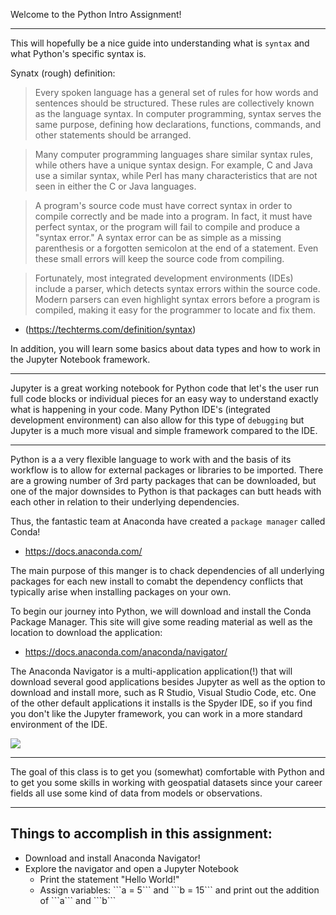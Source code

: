 Welcome to the Python Intro Assignment!

---

This will hopefully be a nice guide into understanding what is ```syntax``` and what Python's specific syntax is.

Synatx (rough) definition:

> Every spoken language has a general set of rules for how words and sentences should be structured. These rules are collectively known as the language syntax. In computer programming, syntax serves the same purpose, defining how declarations, functions, commands, and other statements should be arranged.

> Many computer programming languages share similar syntax rules, while others have a unique syntax design. For example, C and Java use a similar syntax, while Perl has many characteristics that are not seen in either the C or Java languages.

> A program's source code must have correct syntax in order to compile correctly and be made into a program. In fact, it must have perfect syntax, or the program will fail to compile and produce a "syntax error." A syntax error can be as simple as a missing parenthesis or a forgotten semicolon at the end of a statement. Even these small errors will keep the source code from compiling.

> Fortunately, most integrated development environments (IDEs) include a parser, which detects syntax errors within the source code. Modern parsers can even highlight syntax errors before a program is compiled, making it easy for the programmer to locate and fix them.

* (https://techterms.com/definition/syntax)

In addition, you will learn some basics about data types and how to work in the Jupyter Notebook framework.

---

Jupyter is a great working notebook for Python code that let's the user run full code blocks or individual pieces for an easy way to understand exactly what is happening in your code. Many Python IDE's (integrated development environment) can also allow for this type of ```debugging``` but Jupyter is a much more visual and simple framework compared to the IDE.

---

Python is a a very flexible language to work with and the basis of its workflow is to allow for external packages or libraries to be imported. There are a growing number of 3rd party packages that can be downloaded, but one of the major downsides to Python is that packages can butt heads with each other in relation to their underlying dependencies.

Thus, the fantastic team at Anaconda have created a ```package manager``` called Conda!

* https://docs.anaconda.com/

The main purpose of this manger is to chack dependencies of all underlying packages for each new install to comabt the dependency conflicts that typically arise when installing packages on your own.

To begin our journey into Python, we will download and install the Conda Package Manager. This site will give some reading material as well as the location to download the application:

* https://docs.anaconda.com/anaconda/navigator/

The Anaconda Navigator is a multi-application application(!) that will download several good applications besides Jupyter as well as the option to download and install more, such as R Studio, Visual Studio Code, etc. One of the other default applications it installs is the Spyder IDE, so if you find you don't like the Jupyter framework, you can work in a more standard environment of the IDE.

<img src="https://docs.anaconda.com/_images/nav-defaults.png">

---

The goal of this class is to get you (somewhat) comfortable with Python and to get you some skills in working with geospatial datasets since your career fields all use some kind of data from models or observations.

---

## Things to accomplish in this assignment:

<ul>
  
  <li>Download and install Anaconda Navigator!</li>
  
  <li>Explore the navigator and open a Jupyter Notebook
    <ul>
      <li>Print the statement "Hello World!"</li>
      <li>Assign variables: ```a = 5``` and ```b = 15``` and print out the addition of ```a``` and ```b```</li>
    </ul>
  </li>
  
</ul>

